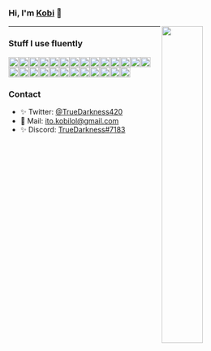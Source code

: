 ### Hi, I'm [Kobi](https://itskobi.com) 👋

<img src="https://cdn.discordapp.com/attachments/756574459313389624/877448844349145138/ce46f26726b0fe01fabc2415d04ebd90.gif" width="40%" align="right" />

---

### Stuff I use fluently

<div style="display: flex; flex-wrap: wrap">
  <img src="https://shields.io/badge/python-3776AB?logo=python&style=for-the-badge&logoColor=white" height="20" />
  <img src="https://shields.io/badge/javascript-F7DF1E?logo=javascript&style=for-the-badge&logoColor=white" height="20" />
  <img src="https://shields.io/badge/HTML5-E34F26?logo=html5&style=for-the-badge&logoColor=white" height="20" />
  <img src="https://shields.io/badge/css3-1572B6?logo=css3&style=for-the-badge&logoColor=white" height="20" />
  <img src="https://shields.io/badge/jquery-0769AD?logo=jquery&style=for-the-badge&logoColor=white" height="20" />
  <img src="https://shields.io/badge/tailwindcss-38B2AC?logo=tailwindcss&style=for-the-badge&logoColor=white" height="20" />
  <img src="https://shields.io/badge/react-61DAFB?logo=react&style=for-the-badge&logoColor=white" height="20" />
  <img src="https://shields.io/badge/nextjs-000000?logo=next.js&style=for-the-badge&logoColor=white" height="20" />
  <img src="https://shields.io/badge/Vuejs-4FC08D?logo=vue.js&style=for-the-badge&logoColor=white" height="20" />
  <img src="https://shields.io/badge/redux-764ABC?logo=redux&style=for-the-badge&logoColor=white" height="20" />
  <img src="https://shields.io/badge/django-092E20?logo=django&style=for-the-badge&logoColor=white" height="20" />
  <img src="https://shields.io/badge/nodejs-339933?logo=node.js&style=for-the-badge&logoColor=white" height="20" />
  <img src="https://shields.io/badge/php-777BB4?logo=php&style=for-the-badge&logoColor=white" height="20" />
  <img src="https://shields.io/badge/expressjs-000000?logo=express&style=for-the-badge&logoColor=white" height="20" />
  <img src="https://shields.io/badge/flask-000000?logo=flask&style=for-the-badge&logoColor=white" height="20" />
  <img src="https://shields.io/badge/mysql-4479A1?logo=mysql&style=for-the-badge&logoColor=white" height="20" />
  <img src="https://shields.io/badge/sqlite-003B57?logo=sqlite&style=for-the-badge&logoColor=white" height="20" />
  <img src="https://shields.io/badge/mongodb-47A248?logo=mongodb&style=for-the-badge&logoColor=white" height="20" />
  <img src="https://shields.io/badge/postgresql-4169E1?logo=postgresql&style=for-the-badge&logoColor=white" height="20" />
  <img src="https://shields.io/badge/git-F05032?logo=git&style=for-the-badge&logoColor=white" height="20" />
  <img src="https://shields.io/badge/heroku-430098?logo=heroku&style=for-the-badge&logoColor=white" height="20" />
  <img src="https://shields.io/badge/cpanel-FF6C2C?logo=cpanel&style=for-the-badge&logoColor=white" height="20" />
  <img src="https://shields.io/badge/vercel-000000?logo=vercel&style=for-the-badge&logoColor=white" height="20" />
  <img src="https://shields.io/badge/socketio-010101?logo=socket.io&style=for-the-badge&logoColor=white" height="20" />
  <img src="https://shields.io/badge/github-181717?logo=github&style=for-the-badge&logoColor=white" height="20" />  
  <img src="https://shields.io/badge/windows-0078D6?logo=windows&style=for-the-badge&logoColor=white" height="20" />
</div>

### Contact

- ✨ Twitter: [@TrueDarkness420](https://twitter.com/truedarkness420)
- 📧 Mail: [ito.kobilol@gmail.com](mailto:ito.kobilol@gmail.com)
- ✨ Discord: [TrueDarkness#7183]()
